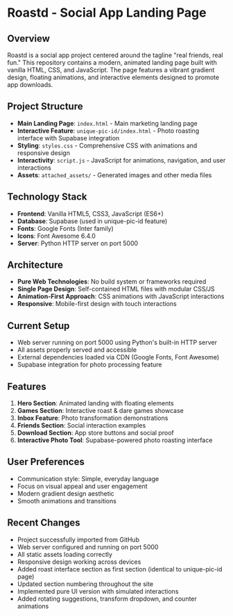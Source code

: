 # Roastd - Social App Landing Page

## Overview
Roastd is a social app project centered around the tagline "real friends, real fun." This repository contains a modern, animated landing page built with vanilla HTML, CSS, and JavaScript. The page features a vibrant gradient design, floating animations, and interactive elements designed to promote app downloads.

## Project Structure
- **Main Landing Page**: `index.html` - Main marketing landing page
- **Interactive Feature**: `unique-pic-id/index.html` - Photo roasting interface with Supabase integration
- **Styling**: `styles.css` - Comprehensive CSS with animations and responsive design
- **Interactivity**: `script.js` - JavaScript for animations, navigation, and user interactions
- **Assets**: `attached_assets/` - Generated images and other media files

## Technology Stack
- **Frontend**: Vanilla HTML5, CSS3, JavaScript (ES6+)
- **Database**: Supabase (used in unique-pic-id feature)
- **Fonts**: Google Fonts (Inter family)
- **Icons**: Font Awesome 6.4.0
- **Server**: Python HTTP server on port 5000

## Architecture
- **Pure Web Technologies**: No build system or frameworks required
- **Single Page Design**: Self-contained HTML files with modular CSS/JS
- **Animation-First Approach**: CSS animations with JavaScript interactions
- **Responsive**: Mobile-first design with touch interactions

## Current Setup
- Web server running on port 5000 using Python's built-in HTTP server
- All assets properly served and accessible
- External dependencies loaded via CDN (Google Fonts, Font Awesome)
- Supabase integration for photo processing feature

## Features
1. **Hero Section**: Animated landing with floating elements
2. **Games Section**: Interactive roast & dare games showcase
3. **Inbox Feature**: Photo transformation demonstrations
4. **Friends Section**: Social interaction examples
5. **Download Section**: App store buttons and social proof
6. **Interactive Photo Tool**: Supabase-powered photo roasting interface

## User Preferences
- Communication style: Simple, everyday language
- Focus on visual appeal and user engagement
- Modern gradient design aesthetic
- Smooth animations and transitions

## Recent Changes
- Project successfully imported from GitHub
- Web server configured and running on port 5000
- All static assets loading correctly
- Responsive design working across devices
- Added roast interface section as first section (identical to unique-pic-id page)
- Updated section numbering throughout the site
- Implemented pure UI version with simulated interactions
- Added rotating suggestions, transform dropdown, and counter animations